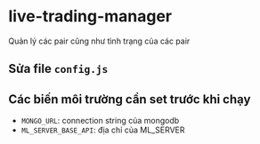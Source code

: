 # live-trading-manager
Quản lý các pair cũng như tình trạng của các pair

## Sửa file `config.js`

## Các biến môi trường cần set trước khi chạy
- `MONGO_URL`: connection string của mongodb
- `ML_SERVER_BASE_API`: địa chỉ của ML_SERVER